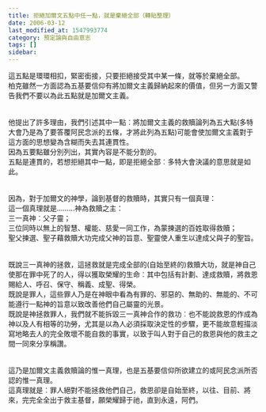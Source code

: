 ```yaml
---
title: 拒絕加爾文五點中任一點，就是棄絕全部（轉貼整理）
date: 2006-03-12
last_modified_at: 1547993774
category: 預定論與自由意志
tags: []
sidebar: 
---
```


<p>這五點是環環相扣，緊密銜接，只要拒絕接受其中某一條，就等於棄絕全部。<br/><!--more-->柏克雖然一方面認為五基要信仰有將加爾文主義歸納起來的價值，但另一方面又警告我們不要以為此五點就是加爾文主義。<br/><br/><br/>他提出了許多理由，我們引述其中一點︰將加爾文主義的救贖論列為五大點(多特大會乃是為了要答覆阿民念派的五條，才將此列為五點)可能會使加爾文主義對于這方面的思想變為含糊而失去其連貫性。<br/>因為五要點雖分別列出，其實內容是不能分割的。<br/>五點是連貫的，若想拒絕其中一點，即是拒絕全部︰多特大會決議的意思就是如此。<br/><br/><br/>因為，對于加爾文的神學，論到基督的救贖時，其實只有一個真理：<br/>這一個真理就是………神為救贖之主：<br/>三一真神︰父子靈；<br/>三位同時以無上的智慧、權能、慈愛一同工作，為蒙揀選的百姓取得救贖；<br/>聖父揀選、聖子藉救贖大功完成父神的旨意、聖靈使人重生以達成父與子的聖旨。<br/><br/><br/>既說三一真神的拯救，這拯救就是完成全部的(自始至終的)救贖大功，就是神自己使那在罪中死了的人，得以獲取榮耀的生命︰其中包括有計劃、達成救贖，將救恩賜給人、呼召、保守、稱義、成聖、得榮。<br/>既說是罪人，這些罪人乃是在神眼中看為有罪的、邪惡的、無助的、無能的、不可能遵行一點神的旨意以致改善他們自己屬靈的光景。<br/>既說是神拯救罪人，我們就不能拆毀三一真神合作的救功︰也不能說救恩的作成為神以及人有相等的功勞，尤其是以為人必須採取決定性的步驟，更不能故意輕描淡寫地略去人的完全敗壞不能自救的事實，以致于叫人對于自己的救恩與他的救主之間一同來分享稱讚。<br/><br/><br/>這乃是加爾文主義救贖論的惟一真理，也是五基要信仰所欲建立的或阿民念派所否認的惟一真理。<br/>這真理就是︰罪人絕對不能拯救他們自己，救恩卻是自始至終，以往、目前、將來，完完全全出于救主基督，願榮耀歸于祂，直到永遠，阿們。<br/>
</p>